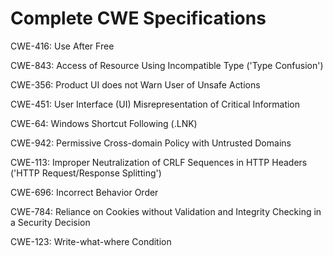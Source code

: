 

# Complete CWE Specifications

CWE-416: Use After Free

CWE-843: Access of Resource Using Incompatible Type ('Type Confusion')

CWE-356: Product UI does not Warn User of Unsafe Actions

CWE-451: User Interface (UI) Misrepresentation of Critical Information

CWE-64: Windows Shortcut Following (.LNK)

CWE-942: Permissive Cross-domain Policy with Untrusted Domains

CWE-113: Improper Neutralization of CRLF Sequences in HTTP Headers ('HTTP Request/Response Splitting')

CWE-696: Incorrect Behavior Order

CWE-784: Reliance on Cookies without Validation and Integrity Checking in a Security Decision

CWE-123: Write-what-where Condition